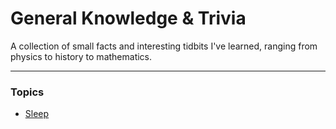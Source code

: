 # General Knowledge & Trivia

A collection of small facts and interesting tidbits I've learned, ranging from physics to history to mathematics.

---

### Topics

* [Sleep](./sleep/README.md)